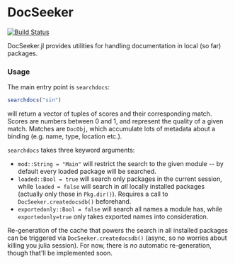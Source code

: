 # DocSeeker

[![Build Status](https://travis-ci.org/pfitzseb/DocSeeker.jl.svg?branch=master)](https://travis-ci.org/pfitzseb/DocSeeker.jl)

DocSeeker.jl provides utilities for handling documentation in local (so far) packages.

### Usage

The main entry point is `searchdocs`:
```julia
searchdocs("sin")
```
will return a vector of tuples of scores and their corresponding match. Scores are numbers
between 0 and 1, and represent the quality of a given match. Matches are `DocObj`, which
accumulate lots of metadata about a binding (e.g. name, type, location etc.).

`searchdocs` takes three keyword arguments:
- `mod::String = "Main"` will restrict the search to the given module -- by default every loaded
package will be searched.
- `loaded::Bool = true` will search only packages in the current session, while `loaded = false`
will search in *all* locally installed packages (actually only those in `Pkg.dir()`). Requires a
call to `DocSeeker.createdocsdb()` beforehand.
- `exportedonly::Bool = false` will search all names a module has, while `exportedonly=true`
only takes exported names into consideration.

Re-generation of the cache that powers the search in all installed packages can be triggered
via `DocSeeker.createdocsdb()` (async, so no worries about killing you julia session). For now,
there is *no* automatic re-generation, though that'll be implemented soon.
